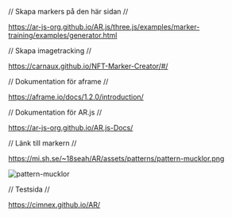 
// Skapa markers på den här sidan //

https://ar-js-org.github.io/AR.js/three.js/examples/marker-training/examples/generator.html

// Skapa imagetracking //

https://carnaux.github.io/NFT-Marker-Creator/#/

// Dokumentation för aframe //

https://aframe.io/docs/1.2.0/introduction/

// Dokumentation för AR.js //

https://ar-js-org.github.io/AR.js-Docs/

// Länk till markern //

https://mi.sh.se/~18seah/AR/assets/patterns/pattern-mucklor.png

![pattern-mucklor](https://user-images.githubusercontent.com/12017771/118993513-dcbb8d80-b985-11eb-97c3-d59a14286c5c.png)

// Testsida //

https://cimnex.github.io/AR/

